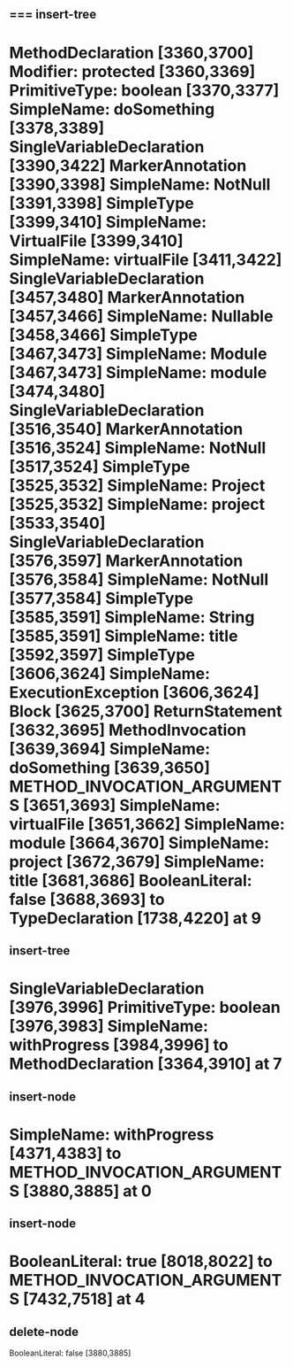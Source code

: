 ===
insert-tree
---
MethodDeclaration [3360,3700]
    Modifier: protected [3360,3369]
    PrimitiveType: boolean [3370,3377]
    SimpleName: doSomething [3378,3389]
    SingleVariableDeclaration [3390,3422]
        MarkerAnnotation [3390,3398]
            SimpleName: NotNull [3391,3398]
        SimpleType [3399,3410]
            SimpleName: VirtualFile [3399,3410]
        SimpleName: virtualFile [3411,3422]
    SingleVariableDeclaration [3457,3480]
        MarkerAnnotation [3457,3466]
            SimpleName: Nullable [3458,3466]
        SimpleType [3467,3473]
            SimpleName: Module [3467,3473]
        SimpleName: module [3474,3480]
    SingleVariableDeclaration [3516,3540]
        MarkerAnnotation [3516,3524]
            SimpleName: NotNull [3517,3524]
        SimpleType [3525,3532]
            SimpleName: Project [3525,3532]
        SimpleName: project [3533,3540]
    SingleVariableDeclaration [3576,3597]
        MarkerAnnotation [3576,3584]
            SimpleName: NotNull [3577,3584]
        SimpleType [3585,3591]
            SimpleName: String [3585,3591]
        SimpleName: title [3592,3597]
    SimpleType [3606,3624]
        SimpleName: ExecutionException [3606,3624]
    Block [3625,3700]
        ReturnStatement [3632,3695]
            MethodInvocation [3639,3694]
                SimpleName: doSomething [3639,3650]
                METHOD_INVOCATION_ARGUMENTS [3651,3693]
                    SimpleName: virtualFile [3651,3662]
                    SimpleName: module [3664,3670]
                    SimpleName: project [3672,3679]
                    SimpleName: title [3681,3686]
                    BooleanLiteral: false [3688,3693]
to
TypeDeclaration [1738,4220]
at 9
===
insert-tree
---
SingleVariableDeclaration [3976,3996]
    PrimitiveType: boolean [3976,3983]
    SimpleName: withProgress [3984,3996]
to
MethodDeclaration [3364,3910]
at 7
===
insert-node
---
SimpleName: withProgress [4371,4383]
to
METHOD_INVOCATION_ARGUMENTS [3880,3885]
at 0
===
insert-node
---
BooleanLiteral: true [8018,8022]
to
METHOD_INVOCATION_ARGUMENTS [7432,7518]
at 4
===
delete-node
---
BooleanLiteral: false [3880,3885]
